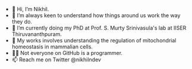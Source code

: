 - 👋 Hi, I’m Nikhil.
- 👀 I’m always keen to understand how things around us work the way they do.
- 🌱 I’m currently doing my PhD at Prof. S. Murty Srinivasula's lab at IISER Thiruvananthpuram.
- 💞️ My works involves understanding the regulation of mitochondrial homeostasis in mammalian cells.
- 🤷‍♀️ Not everyone on GitHub is a programmer.
- 📫 Reach me on Twitter @nikhilndev

<!---
nikhilndev/nikhilndev is a ✨ special ✨ repository because its `README.md` (this file) appears on your GitHub profile.
You can click the Preview link to take a look at your changes.
--->
